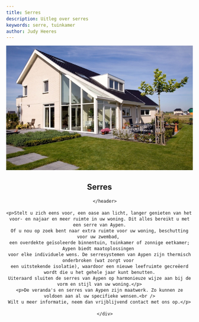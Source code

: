 ```yaml
---
title: Serres
description: Uitleg over serres
keywords: serre, tuinkamer
author: Judy Heeres
---
```

<article class="blog full">
    <div class="image">
        <img src="/img/serre.jpg" alt="Header aypen">
    </div>
    <!-- Inner -->
    <div class="inner">
        <header>
            <h1>Serres</h1>
          
        </header>
      
    <p>Stelt u zich eens voor, een oase aan licht, langer genieten van het 
    voor- en najaar en meer ruimte in uw woning. Dit alles bereikt u met een serre van Aypen.
    Of u nou op zoek bent naar extra ruimte voor uw woning, beschutting voor uw zwembad, 
    een overdekte geïsoleerde binnentuin, tuinkamer of zonnige eetkamer; Aypen biedt maatoplossingen 
    voor elke individuele wens. De serresystemen van Aypen zijn thermisch onderbroken (wat zorgt voor 
    een uitstekende isolatie), waardoor een nieuwe leefruimte gecreëerd wordt die u het gehele jaar kunt benutten.
    Uiteraard sluiten de serres van Aypen op harmonieuze wijze aan bij de vorm en stijl van uw woning.</p>
    <p>De veranda's en serres van Aypen zijn maatwerk. Zo kunnen ze voldoen aan al uw specifieke wensen.<br />
    Wilt u meer informatie, neem dan vrijblijvend contact met ons op.</p>
        
        </div>
</article>